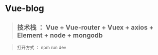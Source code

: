 # Vue-blog
> ## 技术栈 ： Vue + Vue-router + Vuex + axios + Element + node + mongodb

> 打开方式 ： npm run dev
